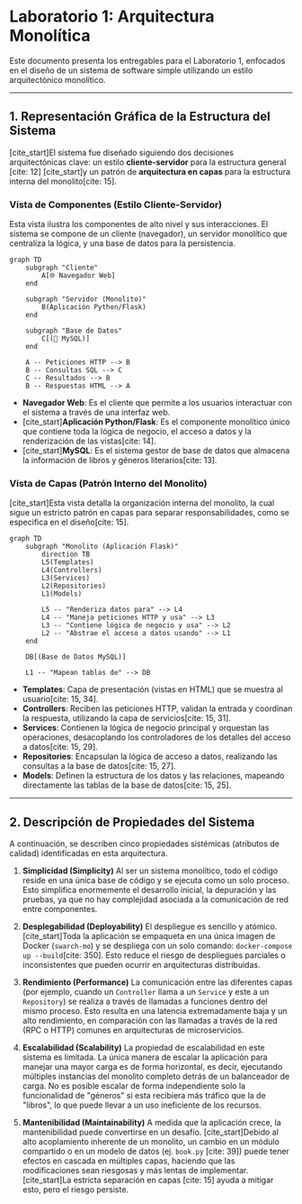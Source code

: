 # Laboratorio 1: Arquitectura Monolítica

Este documento presenta los entregables para el Laboratorio 1, enfocados en el diseño de un sistema de software simple utilizando un estilo arquitectónico monolítico.

---

## 1. Representación Gráfica de la Estructura del Sistema

[cite_start]El sistema fue diseñado siguiendo dos decisiones arquitectónicas clave: un estilo **cliente-servidor** para la estructura general [cite: 12] [cite_start]y un patrón de **arquitectura en capas** para la estructura interna del monolito[cite: 15].

### Vista de Componentes (Estilo Cliente-Servidor)

Esta vista ilustra los componentes de alto nivel y sus interacciones. El sistema se compone de un cliente (navegador), un servidor monolítico que centraliza la lógica, y una base de datos para la persistencia.

```mermaid
graph TD
    subgraph "Cliente"
        A[🌐 Navegador Web]
    end

    subgraph "Servidor (Monolito)"
        B(Aplicación Python/Flask)
    end

    subgraph "Base de Datos"
        C[(🐘 MySQL)]
    end

    A -- Peticiones HTTP --> B
    B -- Consultas SQL --> C
    C -- Resultados --> B
    B -- Respuestas HTML --> A
```

* **Navegador Web**: Es el cliente que permite a los usuarios interactuar con el sistema a través de una interfaz web.
* [cite_start]**Aplicación Python/Flask**: Es el componente monolítico único que contiene toda la lógica de negocio, el acceso a datos y la renderización de las vistas[cite: 14].
* [cite_start]**MySQL**: Es el sistema gestor de base de datos que almacena la información de libros y géneros literarios[cite: 13].

### Vista de Capas (Patrón Interno del Monolito)

[cite_start]Esta vista detalla la organización interna del monolito, la cual sigue un estricto patrón en capas para separar responsabilidades, como se especifica en el diseño[cite: 15].

```mermaid
graph TD
    subgraph "Monolito (Aplicación Flask)"
        direction TB
        L5(Templates)
        L4(Controllers)
        L3(Services)
        L2(Repositories)
        L1(Models)

        L5 -- "Renderiza datos para" --> L4
        L4 -- "Maneja peticiones HTTP y usa" --> L3
        L3 -- "Contiene lógica de negocio y usa" --> L2
        L2 -- "Abstrae el acceso a datos usando" --> L1
    end

    DB[(Base de Datos MySQL)]

    L1 -- "Mapean tablas de" --> DB
```

* **Templates**: Capa de presentación (vistas en HTML) que se muestra al usuario[cite: 15, 34].
* **Controllers**: Reciben las peticiones HTTP, validan la entrada y coordinan la respuesta, utilizando la capa de servicios[cite: 15, 31].
* **Services**: Contienen la lógica de negocio principal y orquestan las operaciones, desacoplando los controladores de los detalles del acceso a datos[cite: 15, 29].
* **Repositories**: Encapsulan la lógica de acceso a datos, realizando las consultas a la base de datos[cite: 15, 27].
* **Models**: Definen la estructura de los datos y las relaciones, mapeando directamente las tablas de la base de datos[cite: 15, 25].

---

## 2. Descripción de Propiedades del Sistema

A continuación, se describen cinco propiedades sistémicas (atributos de calidad) identificadas en esta arquitectura.

1.  **Simplicidad (Simplicity)**
    Al ser un sistema monolítico, todo el código reside en una única base de código y se ejecuta como un solo proceso. Esto simplifica enormemente el desarrollo inicial, la depuración y las pruebas, ya que no hay complejidad asociada a la comunicación de red entre componentes.

2.  **Desplegabilidad (Deployability)**
    El despliegue es sencillo y atómico. [cite_start]Toda la aplicación se empaqueta en una única imagen de Docker (`swarch-mo`) y se despliega con un solo comando: `docker-compose up --build`[cite: 350]. Esto reduce el riesgo de despliegues parciales o inconsistentes que pueden ocurrir en arquitecturas distribuidas.

3.  **Rendimiento (Performance)**
    La comunicación entre las diferentes capas (por ejemplo, cuando un `Controller` llama a un `Service` y este a un `Repository`) se realiza a través de llamadas a funciones dentro del mismo proceso. Esto resulta en una latencia extremadamente baja y un alto rendimiento, en comparación con las llamadas a través de la red (RPC o HTTP) comunes en arquitecturas de microservicios.

4.  **Escalabilidad (Scalability)**
    La propiedad de escalabilidad en este sistema es limitada. La única manera de escalar la aplicación para manejar una mayor carga es de forma horizontal, es decir, ejecutando múltiples instancias del monolito completo detrás de un balanceador de carga. No es posible escalar de forma independiente solo la funcionalidad de "géneros" si esta recibiera más tráfico que la de "libros", lo que puede llevar a un uso ineficiente de los recursos.

5.  **Mantenibilidad (Maintainability)**
    A medida que la aplicación crece, la mantenibilidad puede convertirse en un desafío. [cite_start]Debido al alto acoplamiento inherente de un monolito, un cambio en un módulo compartido o en un modelo de datos (ej. `book.py` [cite: 39]) puede tener efectos en cascada en múltiples capas, haciendo que las modificaciones sean riesgosas y más lentas de implementar. [cite_start]La estricta separación en capas [cite: 15] ayuda a mitigar esto, pero el riesgo persiste.

